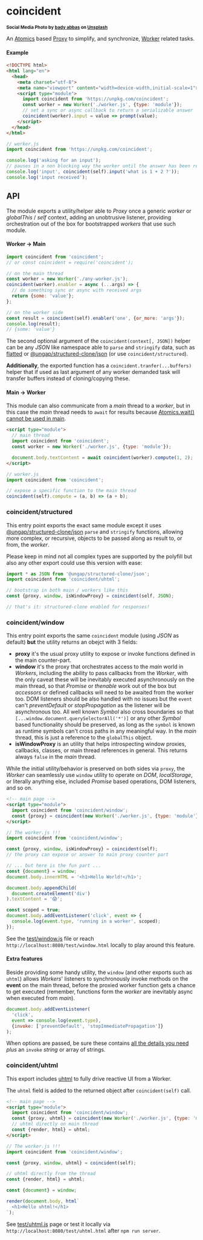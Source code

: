 # coincident

<sup>**Social Media Photo by [bady abbas](https://unsplash.com/@bady) on [Unsplash](https://unsplash.com/)**</sup>

An [Atomics](https://developer.mozilla.org/en-US/docs/Web/JavaScript/Reference/Global_Objects/Atomics) based [Proxy](https://developer.mozilla.org/en-US/docs/Web/JavaScript/Reference/Global_Objects/Proxy) to simplify, and synchronize, [Worker](https://developer.mozilla.org/en-US/docs/Web/API/Worker) related tasks.

#### Example

```html
<!DOCTYPE html>
<html lang="en">
  <head>
    <meta charset="utf-8">
    <meta name="viewport" content="width=device-width,initial-scale=1">
    <script type="module">
      import coincident from 'https://unpkg.com/coincident';
      const worker = new Worker('./worker.js', {type: 'module'});
      // set a sync or async callback to return a serializable answer
      coincident(worker).input = value => prompt(value);
    </script>
  </head>
</html>
```

```js
// worker.js
import coincident from 'https://unpkg.com/coincident';

console.log('asking for an input');
// pauses in a non blocking way the worker until the answer has been received
console.log('input', coincident(self).input('what is 1 + 2 ?'));
console.log('input received');
```

## API

The module exports a utility/helper able to *Proxy* once a generic *worker* or *globalThis* / *self* context, adding an unobtrusive listener, providing orchestration out of the box for bootstrapped *workers* that use such module.

#### Worker -> Main

```js
import coincident from 'coincident';
// or const coincident = require('coincident');

// on the main thread
const worker = new Worker('./any-worker.js');
coincident(worker).enabler = async (...args) => {
  // do something sync or async with received args
  return {some: 'value'};
};

// on the worker side
const result = coincident(self).enabler('one', {or_more: 'args'});
console.log(result);
// {some: 'value'}
```

The second optional argument of the `coincident(context[, JSON])` helper can be any *JSON* like namespace able to `parse` and `stringify` data, such as [flatted](https://www.npmjs.com/package/flatted) or [@ungap/structured-clone/json](https://github.com/ungap/structured-clone/#tojson) (or use `coincident/structured`).

**Additionally**, the exported function has a `coincident.tranfer(...buffers)` helper that if used as last argument of any worker demanded task will transfer buffers instead of cloning/copying these.

#### Main -> Worker

This module can also communicate from a *main* thread to a *worker*, but in this case the *main* thread needs to `await` for results because [Atomics.wait() cannot be used in main](https://developer.mozilla.org/en-US/docs/Web/JavaScript/Reference/Global_Objects/Atomics/wait).

```html
<script type="module">
  // main thread
  import coincident from 'coincident';
  const worker = new Worker('./worker.js', {type: 'module'});

  document.body.textContent = await coincident(worker).compute(1, 2);
</script>
```

```js
// worker.js
import coincident from 'coincident';

// expose a specific function to the main thread
coincident(self).compute = (a, b) => (a + b);
```


### coincident/structured

This entry point exports the exact same module except it uses [@ungap/structured-clone/json](https://github.com/ungap/structured-clone/#tojson) `parse` and `stringify` functions, allowing more complex, or recursive, objects to be passed along as result to, or from, the *worker*.

Please keep in mind not all complex types are supported by the polyfill but also any other export could use this version with ease:

```js
import * as JSON from '@ungap/structured-clone/json';
import coincident from 'coincident/uhtml';

// bootstrap in both main / workers like this
const {proxy, window, isWindowProxy} = coincident(self, JSON);

// that's it: structured-clone enabled for responses!
```


### coincident/window

This entry point exports the same `coincident` module (using *JSON* as default) **but** the utility returns an obejct with 3 fields:

  * **proxy** it's the usual proxy utility to expose or invoke functions defined in the main counter-part.
  * **window** it's the proxy that orchestrates access to the *main* world in *Workers*, including the ability to pass callbacks from the *Worker*, with the only caveat these will be inevitably executed asynchronously on the main thread, so that *Promise* or *thenable* work out of the box but *accessors* or defined callbacks will need to be awaited from the worker too. DOM listeners should be also handled with no issues but the `event` can't *preventDefault* or *stopPropagation* as the listener will be asynchronous too. All well known *Symbol* also cross boundaries so that `[...window.document.querySelectorAll('*')]` or any other *Symbol* based functionality should be preserved, as long as the `symbol` is known as runtime symbols can't cross paths in any meaningful way. In the *main* thread, this is just a reference to the `globalThis` object.
  * **isWindowProxy** is an utility that helps introspecting window proxies, callbacks, classes, or main thread references in general. This returns always `false` in the *main* thread.

While the initial utility/behavior is preserved on both sides via `proxy`, the *Worker* can seamlessly use `window` utility to operate on *DOM*, *localStorage*, or literally anything else, included *Promise* based operations, DOM listeners, and so on.


```html
<!-- main page -->
<script type="module">
  import coincident from 'coincident/window';
  const {proxy} = coincident(new Worker('./worker.js', {type: 'module'}));
</script>
```

```js
// The worker.js !!!
import coincident from 'coincident/window';

const {proxy, window, isWindowProxy} = coincident(self);
// the proxy can expose or answer to main proxy counter part

// ... but here is the fun part ...
const {document} = window;
document.body.innerHTML = '<h1>Hello World!</h1>';

document.body.appendChild(
  document.createElement('div')
).textContent = '😱';

const scoped = true;
document.body.addEventListener('click', event => {
  console.log(event.type, 'running in a worker', scoped);
});
```

See the [test/window.js](./test/window.js) file or reach `http://localhost:8080/test/window.html` locally to play around this feature.

#### Extra features

Beside providing some handy utility, the `window` (and other exports such as `uhtml`) allows *Workers*' listeners to synchronously invoke methods on the **event** on the main thread, before the proxied worker function gets a chance to get executed (remember, functions form the *worker* are inevitably async when executed from *main*).

```js
document.body.addEventListener(
  'click',
  event => console.log(event.type),
  {invoke: ['preventDefault', 'stopImmediatePropagation']}
);
```

When options are passed, be sure these contains [all the details you need](https://developer.mozilla.org/en-US/docs/Web/API/EventTarget/addEventListener#parameters) *plus* an `invoke` *string* or array of strings.


### coincident/uhtml

This export includes [uhtml](https://github.com/WebReflection/uhtml#readme) to fully drive reactive UI from a Worker.

The `uhtml` field is added to the returned object after `coincident(self)` call.

```html
<!-- main page -->
<script type="module">
  import coincident from 'coincident/window';
  const {proxy, uhtml} = coincident(new Worker('./worker.js', {type: 'module'}));
  // uhtml directly on main thread
  const {render, html} = uhtml;
</script>
```

```js
// The worker.js !!!
import coincident from 'coincident/window';

const {proxy, window, uhtml} = coincident(self);

// uhtml directly from the thread
const {render, html} = uhtml;

const {document} = window;

render(document.body, html`
  <h1>Hello uhtml!</h1>
`);
```

See [test/uhtml.js](./test/uhtml.js) page or test it locally via `http://localhost:8080/test/uhtml.html` after `npm run server`.
